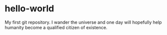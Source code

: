 # hello-world
My first git repository.
I wander the universe and one day will hopefully help humanity become a qualified citizen of existence.

